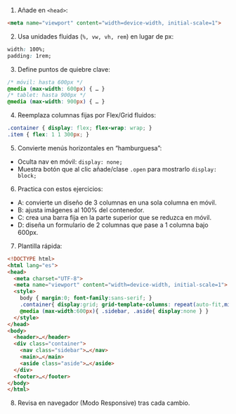 1. Añade en `<head>`:
```html
<meta name="viewport" content="width=device-width, initial-scale=1">
```

2. Usa unidades fluidas (`%, vw, vh, rem`) en lugar de px:
```css
width: 100%;
padding: 1rem;
```

3. Define puntos de quiebre clave:
```css
/* móvil: hasta 600px */
@media (max-width: 600px) { … }
/* tablet: hasta 900px */
@media (max-width: 900px) { … }
```

4. Reemplaza columnas fijas por Flex/Grid fluidos:
```css
.container { display: flex; flex-wrap: wrap; }
.item { flex: 1 1 300px; }
```

5. Convierte menús horizontales en “hamburguesa”:
- Oculta nav en móvil: `display: none;`
- Muestra botón que al clic añade/clase `.open` para mostrarlo `display: block;`

6. Practica con estos ejercicios:
- A: convierte un diseño de 3 columnas en una sola columna en móvil.  
- B: ajusta imágenes al 100% del contenedor.  
- C: crea una barra fija en la parte superior que se reduzca en móvil.  
- D: diseña un formulario de 2 columnas que pase a 1 columna bajo 600px.

7. Plantilla rápida:
```html
<!DOCTYPE html>
<html lang="es">
<head>
  <meta charset="UTF-8">
  <meta name="viewport" content="width=device-width, initial-scale=1">
  <style>
    body { margin:0; font-family:sans-serif; }
    .container{ display:grid; grid-template-columns: repeat(auto-fit,minmax(250px,1fr)); gap:1rem; }
    @media (max-width:600px){ .sidebar, .aside{ display:none } }
  </style>
</head>
<body>
  <header>…</header>
  <div class="container">
    <nav class="sidebar">…</nav>
    <main>…</main>
    <aside class="aside">…</aside>
  </div>
  <footer>…</footer>
</body>
</html>
```

8. Revisa en navegador (Modo Responsive) tras cada cambio.
